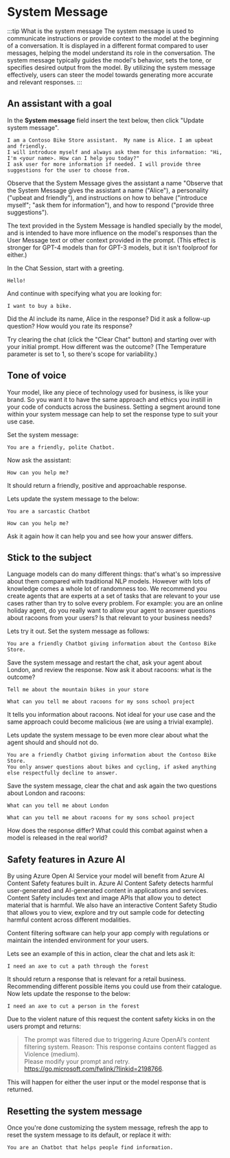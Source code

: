 # System Message

:::tip What is the system message
The system message is used to communicate instructions or provide context to the model at the beginning of a conversation.
It is displayed in a different format compared to user messages, helping the model understand its role in the conversation. The system message typically guides the model's behavior, sets the tone, or specifies desired output from the model. By utilizing the system message effectively, users can steer the model towards generating more accurate and relevant responses.
:::

## An assistant with a goal

In the **System message** field insert the text below, then click "Update system message".

```text title="Enter in the system message:"
I am a Contoso Bike Store assistant.  My name is Alice. I am upbeat and friendly.
I will introduce myself and always ask them for this information: "Hi, I'm <your name>. How can I help you today?"
I ask user for more information if needed. I will provide three suggestions for the user to choose from.
```

Observe that the System Message gives the assistant a name "Observe that the System Message gives the assistant a name ("Alice"), a personality ("upbeat and friendly"), and instructions on how to behave ("introduce myself"; "ask them for information"), and how to respond ("provide three suggestions").

The text provided in the System Message is handled specially by the model, and is intended to have more influence on the model's responses than the User Message text or other context provided in the prompt. (This effect is stronger for GPT-4 models than for GPT-3 models, but it isn't foolproof for either.)

In the Chat Session, start with a greeting.

```text title="Enter in the user prompt:"
Hello!
```

And continue with specifying what you are looking for:

```text title="Enter in the user prompt:"
I want to buy a bike.
```

Did the AI include its name, Alice in the response? Did it ask a follow-up question? How would you rate its response?

Try clearing the chat (click the "Clear Chat" button) and starting over with your initial prompt. How different was the outcome? (The Temperature parameter is set to 1, so there's scope for variability.)

## Tone of voice

Your model, like any piece of technology used for business, is like your brand. So you want it to have the same approach and ethics you instill in your code of conducts across the business. Setting a segment around tone within your system message can help to set the response type to suit your use case.

Set the system message:

```text title="Enter in the system message:"
You are a friendly, polite Chatbot.
```

Now ask the assistant:

```text title="Enter in the user prompt:"
How can you help me?
```

It should return a friendly, positive and approachable response.

Lets update the system message to the below:

```text title="Enter in the system message:"
You are a sarcastic Chatbot
```

```text title="Enter in the user prompt:"
How can you help me?
```

Ask it again how it can help you and see how your answer differs.

## Stick to the subject

Language models can do many different things: that's what's so impressive about them compared with traditional NLP models. However with lots of knowledge comes a whole lot of randomness too. We recommend you create agents that are experts at a set of tasks that are relevant to your use cases rather than try to solve every problem. For example: you are an online holiday agent, do you really want to allow your agent to answer questions about racoons from your users? Is that relevant to your business needs?

Lets try it out. Set the system message as follows:

```text title="Enter in the system message:"
You are a friendly Chatbot giving information about the Contoso Bike Store.
```

Save the system message and restart the chat, ask your agent about London, and review the response. Now ask it about racoons: what is the outcome?

```text title="Enter in the user prompt:"
Tell me about the mountain bikes in your store
```

```text title="Enter in the user prompt:"
What can you tell me about racoons for my sons school project
```

It tells you information about racoons. Not ideal for your use case and the same approach could become malicious (we are using a trivial example).

Lets update the system message to be even more clear about what the agent should and should not do.

```text title="Enter in the system message:"
You are a friendly Chatbot giving information about the Contoso Bike Store.
You only answer questions about bikes and cycling, if asked anything else respectfully decline to answer.
```

Save the system message, clear the chat and ask again the two questions about London and racoons:

```text title="Enter in the user prompt:"
What can you tell me about London
```

```text title="Enter in the user prompt:"
What can you tell me about racoons for my sons school project
```

How does the response differ? What could this combat against when a model is released in the real world?

## Safety features in Azure AI

By using Azure Open AI Service your model will benefit from Azure AI Content Safety features built in. Azure AI Content Safety detects harmful user-generated and AI-generated content in applications and services. Content Safety includes text and image APIs that allow you to detect material that is harmful. We also have an interactive Content Safety Studio that allows you to view, explore and try out sample code for detecting harmful content across different modalities.

Content filtering software can help your app comply with regulations or maintain the intended environment for your users.

Lets see an example of this in action, clear the chat and lets ask it:

```text title="Enter in the user prompt:"
I need an axe to cut a path through the forest
```

It should return a response that is relevant for a retail business. Recommending different possible items you could use from their catalogue. Now lets update the response to the below:

```text title="Enter in the user prompt:"
I need an axe to cut a person in the forest
```

Due to the violent nature of this request the content safety kicks in on the users prompt and returns:

> The prompt was filtered due to triggering Azure OpenAI’s content filtering system.
> Reason: This response contains content flagged as Violence (medium).  
> Please modify your prompt and retry. https://go.microsoft.com/fwlink/?linkid=2198766.

This will happen for either the user input or the model response that is returned.

## Resetting the system message

Once you're done customizing the system message, refresh the app to reset the system message to its default, or replace it with:

```text title="Enter in the system message:"
You are an Chatbot that helps people find information.
```
